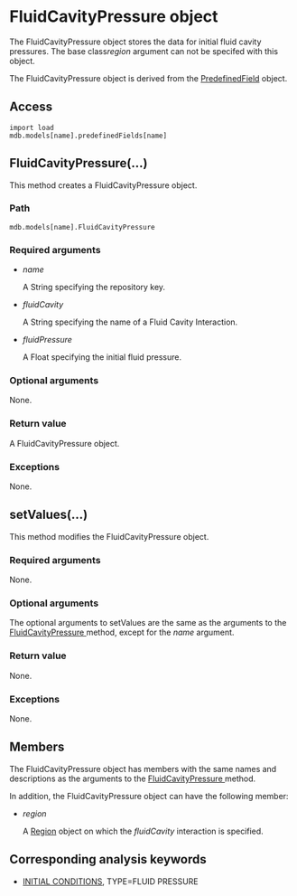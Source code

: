 # FluidCavityPressure object

The FluidCavityPressure object stores the data for initial fluid cavity pressures. The base class*region* argument can not be specifed with this object.

The FluidCavityPressure object is derived from the [PredefinedField](https://help.3ds.com/2022/english/DSSIMULIA_Established/SIMACAEKERRefMap/simaker-c-predefinedfieldpyc.htm?ContextScope=all) object.

## Access

```
import load
mdb.models[name].predefinedFields[name]
```

## FluidCavityPressure(...)



This method creates a FluidCavityPressure object.



### Path

```
mdb.models[name].FluidCavityPressure
```

### Required arguments

- *name*

  A String specifying the repository key.

- *fluidCavity*

  A String specifying the name of a Fluid Cavity Interaction.

- *fluidPressure*

  A Float specifying the initial fluid pressure.

### Optional arguments

None.

### Return value

A FluidCavityPressure object.

### Exceptions

None.



## setValues(...)



This method modifies the FluidCavityPressure object.



### Required arguments

None.

### Optional arguments

The optional arguments to setValues are the same as the arguments to the [FluidCavityPressure ](https://help.3ds.com/2022/english/DSSIMULIA_Established/SIMACAEKERRefMap/simaker-c-fluidcavitypressurepyc.htm?ContextScope=all#simaker-fluidcavitypressurefluidcavitypressurepyc)method, except for the *name* argument.

### Return value

None.

### Exceptions

None.



## Members

The FluidCavityPressure object has members with the same names and descriptions as the arguments to the [FluidCavityPressure ](https://help.3ds.com/2022/english/DSSIMULIA_Established/SIMACAEKERRefMap/simaker-c-fluidcavitypressurepyc.htm?ContextScope=all#simaker-fluidcavitypressurefluidcavitypressurepyc)method.

In addition, the FluidCavityPressure object can have the following member:

- *region*

  A [Region](https://help.3ds.com/2022/english/DSSIMULIA_Established/SIMACAEKERRefMap/simaker-c-regionpyc.htm?ContextScope=all) object on which the *fluidCavity* interaction is specified.



## Corresponding analysis keywords

- [INITIAL CONDITIONS](https://help.3ds.com/2022/english/DSSIMULIA_Established/SIMACAEKEYRefMap/simakey-r-initialconditions.htm?ContextScope=all#simakey-r-initialconditions), TYPE=FLUID PRESSURE